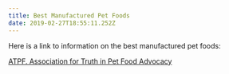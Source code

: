 ```yaml
---
title: Best Manufactured Pet Foods
date: 2019-02-27T18:55:11.252Z
---
```

 Here is a link to information on the best manufactured pet foods:

[ATPF.  Association for Truth in Pet Food Advocacy](http://associationfortruthinpetfood.com/the-pledge/)
